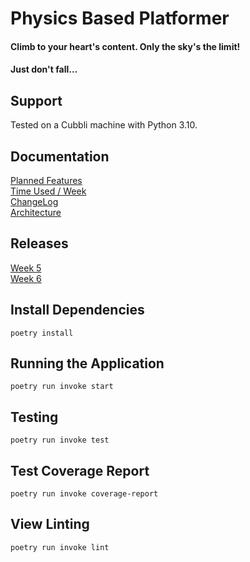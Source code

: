 # Physics Based Platformer

#### Climb to your heart's content. Only the sky's the limit!
#### Just don't fall...

## Support
Tested on a Cubbli machine with Python 3.10.

## Documentation
[Planned Features](https://github.com/LeoLampio/OHTE-teht/blob/main/dokumentaatio/vaatimusmaarittely.md)\
[Time Used / Week](https://github.com/LeoLampio/OHTE-teht/blob/main/dokumentaatio/tuntikirjanpito.md)\
[ChangeLog](https://github.com/LeoLampio/OHTE-teht/blob/main/dokumentaatio/changelog.md)\
[Architecture](https://github.com/LeoLampio/OHTE-teht/blob/main/dokumentaatio/arkkitehtuuri.md)

## Releases
[Week 5](https://github.com/LeoLampio/OHTE-teht/releases/tag/Week5)\
[Week 6](https://github.com/LeoLampio/OHTE-teht/releases/tag/Week6)

## Install Dependencies
```poetry install```

## Running the Application
```poetry run invoke start```

## Testing
```poetry run invoke test```

## Test Coverage Report
```poetry run invoke coverage-report```

## View Linting
```poetry run invoke lint```
